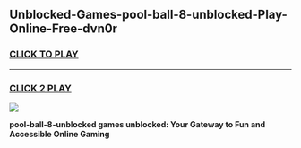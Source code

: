 
## Unblocked-Games-pool-ball-8-unblocked-Play-Online-Free-dvn0r
<h3>
<a href="https://premium76.site?title=pool-ball-8-unblocked&ref=26A">CLICK TO PLAY</a></h3>
<hr>

<h3>
<a href="https://premium76.site?title=pool-ball-8-unblocked&ref=26A">CLICK 2 PLAY</a>
  
</h3>

<a href="https://premium76.site?title=pool-ball-8-unblocked&ref=26A"><img src="https://clearcache.store/games.png"></a>


**pool-ball-8-unblocked games unblocked: Your Gateway to Fun and Accessible Online Gaming**
